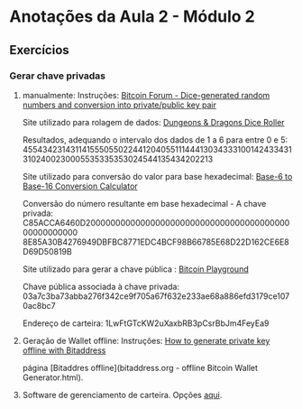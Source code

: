 # Anotações da Aula 2 - Módulo 2

## Exercícios

### Gerar chave privadas

1. manualmente:
    Instruções: [Bitcoin Forum - Dice-generated random numbers and conversion into private/public key pair](https://bitcointalk.org/index.php?topic=297077.msg3197393#msg3197393)

    Site utilizado para rolagem de dados: [Dungeons & Dragons Dice Roller](https://www.wizards.com/dnd/dice/dice.htm)

    Resultados, adequando o intervalo dos dados de 1 a 6 para entre 0 e 5:     455434231431141555055022441204055111444130343331001424334313102400230005535335353024544135434202213

    Site utilizado para conversão do valor para base hexadecimal: [Base-6 to Base-16 Conversion Calculator](http://www.unitconversion.org/numbers/base-6-to-base-16-conversion.html)

    Conversão do número resultante em base hexadecimal - A chave privada: C85ACCA6460D2000000000000000000000000000000000000000000000000000
    8E85A30B4276949DBFBC8771EDC4BCF98B66785E68D22D162CE6E8D69D50819B

    Site utilizado para gerar a chave pública : [Bitcoin Playground](https://bitcore.io/playground/#/address)

    Chave pública associada à chave privada: 03a7c3ba73abba276f342ce9f705a67f632e233ae68a886efd3179ce1070ac8bc7

    Endereço de carteira: 1LwFtGTcKW2uXaxbRB3pCsrBbJm4FeyEa9

2. Geração de Wallet offline:
    Instruções: [How to generate private key offline with Bitaddress](https://github.com/bigmob/cryptosteel-tutorial/wiki/How-to-generate-private-key-offline-with-Bitaddress)

    página [Bitaddres offline](bitaddress.org - offline Bitcoin Wallet Generator.html).

3. Software de gerenciamento de carteira.
    Opções [aqui](https://bitcoin.org/en/choose-your-wallet).
